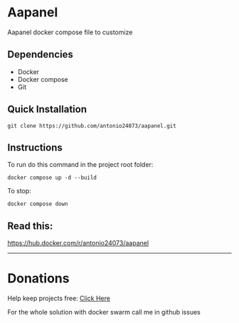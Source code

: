 # Aapanel

Aapanel docker compose file to customize

## Dependencies

- Docker
- Docker compose
- Git

## Quick Installation

```
git clone https://github.com/antonio24073/aapanel.git
```

## Instructions

To run do this command in the project root folder:

```
docker compose up -d --build 
```

To stop:

```
docker compose down
```

## Read this:

https://hub.docker.com/r/antonio24073/aapanel




----------------------

# Donations

Help keep projects free: <a href="https://www.paypal.com/donate/?business=X3W3QTHS7BDW4&no_recurring=0&currency_code=USD" >Click Here</a>

For the whole solution with docker swarm call me in github issues
